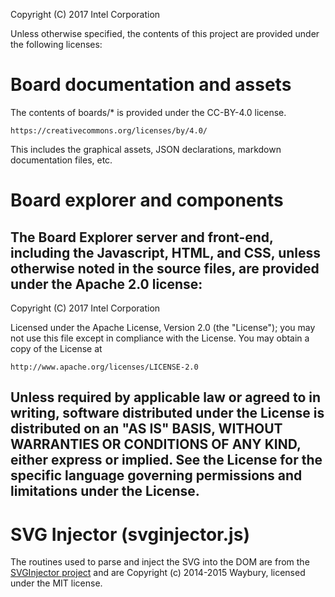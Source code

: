 Copyright (C) 2017 Intel Corporation

Unless otherwise specified, the contents of this project are
provided under the following licenses:


# Board documentation and assets

The contents of boards/* is provided under the CC-BY-4.0 license.

    https://creativecommons.org/licenses/by/4.0/

This includes the graphical assets, JSON declarations, markdown  
documentation files, etc.


# Board explorer and components

The Board Explorer server and front-end, including the Javascript, HTML,
and CSS, unless otherwise noted in the source files, are provided
under the Apache 2.0 license:
---
Copyright (C) 2017 Intel Corporation

Licensed under the Apache License, Version 2.0 (the "License");
you may not use this file except in compliance with the License.
You may obtain a copy of the License at

    http://www.apache.org/licenses/LICENSE-2.0

Unless required by applicable law or agreed to in writing, software
distributed under the License is distributed on an "AS IS" BASIS,
WITHOUT WARRANTIES OR CONDITIONS OF ANY KIND, either express or implied.
See the License for the specific language governing permissions and
limitations under the License.
---

# SVG Injector (svginjector.js)

The routines used to parse and inject the SVG into the DOM are from
the [SVGInjector project](https://github.com/iconic/SVGInjector) and
are Copyright (c) 2014-2015 Waybury, licensed under the MIT license.


